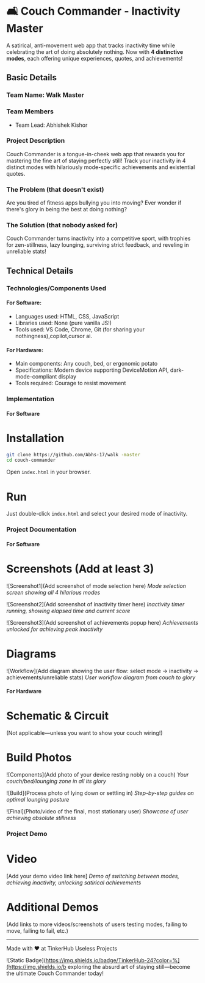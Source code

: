 # 🛋️ Couch Commander - Inactivity Master

A satirical, anti-movement web app that tracks inactivity time while celebrating the art of doing absolutely nothing. Now with **4 distinctive modes**, each offering unique experiences, quotes, and achievements!

## Basic Details

### Team Name: Walk Master

### Team Members
- Team Lead: Abhishek Kishor

### Project Description
Couch Commander is a tongue-in-cheek web app that rewards you for mastering the fine art of staying perfectly still! Track your inactivity in 4 distinct modes with hilariously mode-specific achievements and existential quotes.

### The Problem (that doesn't exist)
Are you tired of fitness apps bullying you into moving? Ever wonder if there's glory in being the best at doing nothing?

### The Solution (that nobody asked for)
Couch Commander turns inactivity into a competitive sport, with trophies for zen-stillness, lazy lounging, surviving strict feedback, and reveling in unreliable stats!

## Technical Details

### Technologies/Components Used

#### For Software:
- Languages used: HTML, CSS, JavaScript
- Libraries used: None (pure vanilla JS!)
- Tools used: VS Code, Chrome, Git (for sharing your nothingness),copilot,cursor ai.

#### For Hardware:
- Main components: Any couch, bed, or ergonomic potato
- Specifications: Modern device supporting DeviceMotion API, dark-mode-compliant display
- Tools required: Courage to resist movement

### Implementation

#### For Software

# Installation

```bash
git clone https://github.com/Abhs-17/walk -master
cd couch-commander
```
Open `index.html` in your browser.

# Run

Just double-click `index.html` and select your desired mode of inactivity.

### Project Documentation

#### For Software

# Screenshots (Add at least 3)
![Screenshot1](Add screenshot of mode selection here)
*Mode selection screen showing all 4 hilarious modes*

![Screenshot2](Add screenshot of inactivity timer here)
*Inactivity timer running, showing elapsed time and current score*

![Screenshot3](Add screenshot of achievements popup here)
*Achievements unlocked for achieving peak inactivity*

# Diagrams
![Workflow](Add diagram showing the user flow: select mode → inactivity → achievements/unreliable stats)
*User workflow diagram from couch to glory*

#### For Hardware

# Schematic & Circuit
(Not applicable—unless you want to show your couch wiring!)

# Build Photos
![Components](Add photo of your device resting nobly on a couch)
*Your couch/bed/lounging zone in all its glory*

![Build](Process photo of lying down or settling in)
*Step-by-step guides on optimal lounging posture*

![Final](Photo/video of the final, most stationary user)
*Showcase of user achieving absolute stillness*

### Project Demo

# Video
[Add your demo video link here]
*Demo of switching between modes, achieving inactivity, unlocking satirical achievements*

# Additional Demos
(Add links to more videos/screenshots of users testing modes, failing to move, failing to fail, etc.)


***

Made with ❤️ at TinkerHub Useless Projects 

![Static Badge](https://img.shields.io/badge/TinkerHub-24?color=%](https://img.shields.io/b exploring the absurd art of staying still—become the ultimate Couch Commander today!
